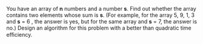 You have an array of **n** numbers and a number **s**. Find out whether the array contains two elements whose sum is **s**.
(For example, for the array 5, 9, 1, 3 and **s** = 6 , the answer is yes, but for the same array and **s** = 7, the answer is no.) 
Design an algorithm for this problem with a better than quadratic time eﬃciency.
